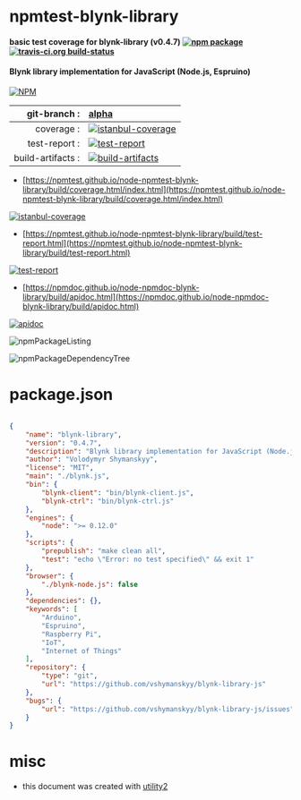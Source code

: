 # npmtest-blynk-library

#### basic test coverage for  blynk-library (v0.4.7)  [![npm package](https://img.shields.io/npm/v/npmtest-blynk-library.svg?style=flat-square)](https://www.npmjs.org/package/npmtest-blynk-library) [![travis-ci.org build-status](https://api.travis-ci.org/npmtest/node-npmtest-blynk-library.svg)](https://travis-ci.org/npmtest/node-npmtest-blynk-library)

#### Blynk library implementation for JavaScript (Node.js, Espruino)

[![NPM](https://nodei.co/npm/blynk-library.png?downloads=true&downloadRank=true&stars=true)](https://www.npmjs.com/package/blynk-library)

| git-branch : | [alpha](https://github.com/npmtest/node-npmtest-blynk-library/tree/alpha)|
|--:|:--|
| coverage : | [![istanbul-coverage](https://npmtest.github.io/node-npmtest-blynk-library/build/coverage.badge.svg)](https://npmtest.github.io/node-npmtest-blynk-library/build/coverage.html/index.html)|
| test-report : | [![test-report](https://npmtest.github.io/node-npmtest-blynk-library/build/test-report.badge.svg)](https://npmtest.github.io/node-npmtest-blynk-library/build/test-report.html)|
| build-artifacts : | [![build-artifacts](https://npmtest.github.io/node-npmtest-blynk-library/glyphicons_144_folder_open.png)](https://github.com/npmtest/node-npmtest-blynk-library/tree/gh-pages/build)|

- [https://npmtest.github.io/node-npmtest-blynk-library/build/coverage.html/index.html](https://npmtest.github.io/node-npmtest-blynk-library/build/coverage.html/index.html)

[![istanbul-coverage](https://npmtest.github.io/node-npmtest-blynk-library/build/screenCapture.buildCi.browser.%252Ftmp%252Fbuild%252Fcoverage.lib.html.png)](https://npmtest.github.io/node-npmtest-blynk-library/build/coverage.html/index.html)

- [https://npmtest.github.io/node-npmtest-blynk-library/build/test-report.html](https://npmtest.github.io/node-npmtest-blynk-library/build/test-report.html)

[![test-report](https://npmtest.github.io/node-npmtest-blynk-library/build/screenCapture.buildCi.browser.%252Ftmp%252Fbuild%252Ftest-report.html.png)](https://npmtest.github.io/node-npmtest-blynk-library/build/test-report.html)

- [https://npmdoc.github.io/node-npmdoc-blynk-library/build/apidoc.html](https://npmdoc.github.io/node-npmdoc-blynk-library/build/apidoc.html)

[![apidoc](https://npmdoc.github.io/node-npmdoc-blynk-library/build/screenCapture.buildCi.browser.%252Ftmp%252Fbuild%252Fapidoc.html.png)](https://npmdoc.github.io/node-npmdoc-blynk-library/build/apidoc.html)

![npmPackageListing](https://npmtest.github.io/node-npmtest-blynk-library/build/screenCapture.npmPackageListing.svg)

![npmPackageDependencyTree](https://npmtest.github.io/node-npmtest-blynk-library/build/screenCapture.npmPackageDependencyTree.svg)



# package.json

```json

{
    "name": "blynk-library",
    "version": "0.4.7",
    "description": "Blynk library implementation for JavaScript (Node.js, Espruino)",
    "author": "Volodymyr Shymanskyy",
    "license": "MIT",
    "main": "./blynk.js",
    "bin": {
        "blynk-client": "bin/blynk-client.js",
        "blynk-ctrl": "bin/blynk-ctrl.js"
    },
    "engines": {
        "node": ">= 0.12.0"
    },
    "scripts": {
        "prepublish": "make clean all",
        "test": "echo \"Error: no test specified\" && exit 1"
    },
    "browser": {
        "./blynk-node.js": false
    },
    "dependencies": {},
    "keywords": [
        "Arduino",
        "Espruino",
        "Raspberry Pi",
        "IoT",
        "Internet of Things"
    ],
    "repository": {
        "type": "git",
        "url": "https://github.com/vshymanskyy/blynk-library-js"
    },
    "bugs": {
        "url": "https://github.com/vshymanskyy/blynk-library-js/issues"
    }
}
```



# misc
- this document was created with [utility2](https://github.com/kaizhu256/node-utility2)
